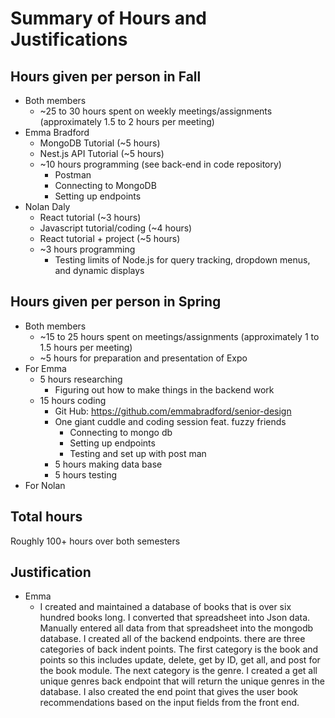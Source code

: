 # Summary of Hours and Justifications
## Hours given per person in Fall
 * Both members
   - ~25 to 30 hours spent on weekly meetings/assignments (approximately 1.5 to 2 hours per meeting)
 * Emma Bradford
   - MongoDB Tutorial (~5 hours)
   - Nest.js API Tutorial (~5 hours)
   - ~10 hours programming (see back-end in code repository)
     - Postman
     - Connecting to MongoDB
     - Setting up endpoints
 * Nolan Daly
    - React tutorial (~3 hours)
    - Javascript tutorial/coding (~4 hours)
    - React tutorial + project (~5 hours)
    - ~3 hours programming
       - Testing limits of Node.js for query tracking, dropdown menus, and dynamic displays
## Hours given per person in Spring
 * Both members
    - ~15 to 25 hours spent on meetings/assignments (approximately 1 to 1.5 hours per meeting)
    - ~5 hours for preparation and presentation of Expo
 * For Emma 
    - 5 hours researching
       - Figuring out how to make things in the backend work
    - 15 hours coding
       - Git Hub: https://github.com/emmabradford/senior-design
       - One giant cuddle and coding session feat. fuzzy friends
          - Connecting to mongo db
          - Setting up endpoints
          - Testing and set up with post man
       - 5 hours making data base
       - 5 hours testing
 * For Nolan
## Total hours
Roughly 100+ hours over both semesters
## Justification
 * Emma
    - I created and maintained a database of books that is over six hundred books long. I converted that spreadsheet into Json data. Manually entered all data from that spreadsheet into the mongodb database. I created all of the backend endpoints.   there are three categories of back indent points. The first category is the book and points so this includes update, delete, get by ID, get all, and post for the book module. The next category is the genre. I created a get all unique genres back endpoint that will return the unique genres in the database. I also created the end point that gives the user book recommendations based on the input fields from the front end.
